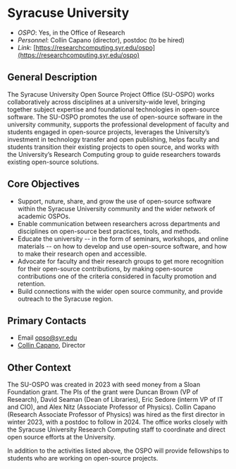 # Syracuse University

- *OSPO*: Yes, in the Office of Research
- *Personnel*: Collin Capano (director), postdoc (to be hired)
- *Link*: [https://researchcomputing.syr.edu/ospo](https://researchcomputing.syr.edu/ospo)

## General Description

The Syracuse University Open Source Project Office (SU-OSPO) works collaboratively across disciplines at a university-wide level, bringing together subject expertise and foundational technologies in open-source software. The SU-OSPO promotes the use of open-source software in the university community, supports the professional development of faculty and students engaged in open-source projects, leverages the University’s investment in technology transfer and open publishing, helps faculty and students transition their existing projects to open source, and works with the University’s Research Computing group to guide researchers towards existing open-source solutions.

## Core Objectives

- Support, nuture, share, and grow the use of open-source software within the Syracuse University community and the wider network of academic OSPOs.
- Enable communication between researchers across departments and disciplines on open-source best practices, tools, and methods.
- Educate the university -- in the form of seminars, workshops, and online materials -- on how to develop and use open-source software, and how to make their research open and accessible.
- Advocate for faculty and their research groups to get more recognition for their open-source contributions, by making open-source contributions one of the criteria considered in faculty promotion and retention.
- Build connections with the wider open source community, and provide outreach to the Syracuse region.

## Primary Contacts

- Email [opso@syr.edu](mailto:opso@syr.edu)
- [Collin Capano](https://artsandsciences.syracuse.edu/people/faculty/collin-capano/), Director

## Other Context

The SU-OSPO was created in 2023 with seed money from a Sloan Foundation grant. The PIs of the grant were Duncan Brown (VP of Research), David Seaman (Dean of Libraries), Eric Sedore (interm VP of IT and CIO), and Alex Nitz (Associate Professor of Physics). Collin Capano (Research Associate Professor of Physics) was hired as the first director in winter 2023, with a postdoc to follow in 2024. The office works closely with the Syracuse University Research Computing staff to coordinate and direct open source efforts at the University.

In addition to the activities listed above, the OSPO will provide fellowships to students who are working on open-source projects.
